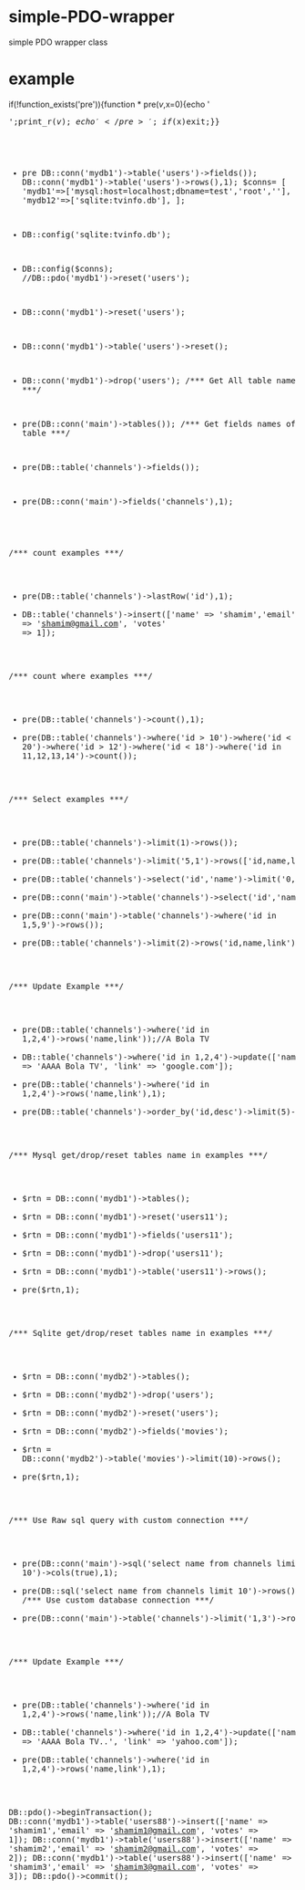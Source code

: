# simple-PDO-wrapper
simple PDO wrapper class

# example
if(!function_exists('pre')){function * pre($v,$x=0){echo '<pre>';print_r($v);echo'</pre>';if($x)exit;}}
* pre DB::conn('mydb1')->table('users')->fields());
 DB::conn('mydb1')->table('users')->rows(),1);
$conns= [
          'mydb1'=>['mysql:host=localhost;dbname=test','root',''],
          'mydb12'=>['sqlite:tvinfo.db'],
       ];

* DB::config('sqlite:tvinfo.db');
* DB::config($conns);
//DB::pdo('mydb1')->reset('users');

* DB::conn('mydb1')->reset('users');
* DB::conn('mydb1')->table('users')->reset();
* DB::conn('mydb1')->drop('users');
/*** Get All table names ***/
* pre(DB::conn('main')->tables());
/*** Get fields names of a table ***/
* pre(DB::table('channels')->fields());
* pre(DB::conn('main')->fields('channels'),1);



/*** count examples ***/
* pre(DB::table('channels')->lastRow('id'),1);
* DB::table('channels')->insert(['name' => 'shamim','email' => 'shamim@gmail.com', 'votes' => 1]);

/*** count where examples ***/
* pre(DB::table('channels')->count(),1);
* pre(DB::table('channels')->where('id > 10')->where('id < 20')->where('id > 12')->where('id < 18')->where('id in 11,12,13,14')->count());

/*** Select examples  ***/
* pre(DB::table('channels')->limit(1)->rows());
* pre(DB::table('channels')->limit('5,1')->rows(['id,name,link'],true));
* pre(DB::table('channels')->select('id','name')->limit('0,1')->rows());
* pre(DB::conn('main')->table('channels')->select('id','name')->limit(1)->rows());
* pre(DB::conn('main')->table('channels')->where('id in 1,5,9')->rows());
* pre(DB::table('channels')->limit(2)->rows('id,name,link'),1);


/*** Update Example ***/
* pre(DB::table('channels')->where('id in 1,2,4')->rows('name,link'));//A Bola TV
* DB::table('channels')->where('id in 1,2,4')->update(['name' => 'AAAA Bola TV', 'link' => 'google.com']);
* pre(DB::table('channels')->where('id in 1,2,4')->rows('name,link'),1);
* pre(DB::table('channels')->order_by('id,desc')->limit(5)->rows('id,name,link'),1);

/*** Mysql get/drop/reset tables name in examples ***/
* $rtn = DB::conn('mydb1')->tables();			
* $rtn = DB::conn('mydb1')->reset('users11');
* $rtn = DB::conn('mydb1')->fields('users11');
* $rtn = DB::conn('mydb1')->drop('users11');
* $rtn = DB::conn('mydb1')->table('users11')->rows();
* pre($rtn,1);

/*** Sqlite get/drop/reset tables name in examples ***/
* $rtn = DB::conn('mydb2')->tables();
* $rtn = DB::conn('mydb2')->drop('users');
* $rtn = DB::conn('mydb2')->reset('users');
* $rtn = DB::conn('mydb2')->fields('movies');
* $rtn = DB::conn('mydb2')->table('movies')->limit(10)->rows();
* pre($rtn,1);

/*** Use Raw sql query with custom connection ***/
* pre(DB::conn('main')->sql('select name from channels limit 10')->cols(true),1);
* pre(DB::sql('select name from channels limit 10')->rows(),1);
/*** Use custom database connection ***/
* pre(DB::conn('main')->table('channels')->limit('1,3')->rows(),1);

/*** Update Example ***/
* pre(DB::table('channels')->where('id in 1,2,4')->rows('name,link'));//A Bola TV
* DB::table('channels')->where('id in 1,2,4')->update(['name' => 'AAAA Bola TV..', 'link' => 'yahoo.com']);
* pre(DB::table('channels')->where('id in 1,2,4')->rows('name,link'),1);

DB::pdo()->beginTransaction();
DB::conn('mydb1')->table('users88')->insert(['name' => 'shamim1','email' => 'shamim1@gmail.com', 'votes' => 1]);
DB::conn('mydb1')->table('users88')->insert(['name' => 'shamim2','email' => 'shamim2@gmail.com', 'votes' => 2]);
DB::conn('mydb1')->table('users88')->insert(['name' => 'shamim3','email' => 'shamim3@gmail.com', 'votes' => 3]);
DB::pdo()->commit();
